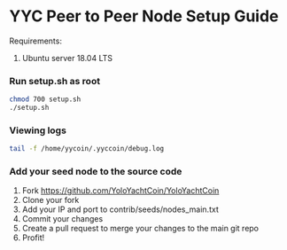 # YYC Peer to Peer Node Setup Guide

Requirements:
1. Ubuntu server 18.04 LTS

### Run setup.sh as root
```bash
chmod 700 setup.sh
./setup.sh
```

### Viewing logs
```bash
tail -f /home/yycoin/.yyccoin/debug.log
```

### Add your seed node to the source code

1. Fork https://github.com/YoloYachtCoin/YoloYachtCoin
2. Clone your fork
3. Add your IP and port to contrib/seeds/nodes_main.txt
4. Commit your changes
5. Create a pull request to merge your changes to the main git repo
6. Profit!
